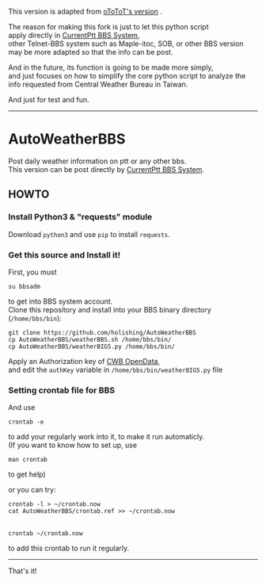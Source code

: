 This version is adapted from [oToToT's version](https://github.com/oToToT/AutoWeatherPtt) .

The reason for making this fork is just to let this python script
<br>apply directly in [CurrentPtt BBS System](https://github.com/ptt/pttbbs), 
<br>other Telnet-BBS system such as Maple-itoc, SOB, or other BBS version may be more adapted so that the info can be post.

And in the future, its function is going to be made more simply, 
<br>and just focuses on how to simplify the core python script to analyze the info requested from Central Weather Bureau in Taiwan.

And just for test and fun.

***

# AutoWeatherBBS

Post daily weather information on ptt or any other bbs.
<br>This version can be post directly by [CurrentPtt BBS System](https://github.com/ptt/pttbbs).

## HOWTO

### Install Python3 & "requests" module

Download `python3` and use `pip` to install `requests`.

### Get this source and Install it!

First, you must

`su bbsadm` 

to get into BBS system account.
<br>Clone this repository and install into your BBS binary directory (`/home/bbs/bin`):

`git clone https://github.com/holishing/AutoWeatherBBS`
<br>`cp AutoWeatherBBS/weatherBBS.sh /home/bbs/bin/`
<br>`cp AutoWeatherBBS/weatherBIG5.py /home/bbs/bin/`

Apply an Authorization key of [CWB OpenData](http://opendata.cwb.gov.tw/),
<br>and edit the `authKey` variable in `/home/bbs/bin/weatherBIG5.py` file

### Setting crontab file for BBS

And use 

`crontab -e` 

to add your regularly work into it, to make it run automaticly.
<br>(If you want to know how to set up, use 

`man crontab`

to get help)

or you can try:

`crontab -l > ~/crontab.now`
<br>`cat AutoWeatherBBS/crontab.ref >> ~/crontab.now`

<br>`crontab ~/crontab.now`

to add this crontab to run it regularly.

***

That's it!
